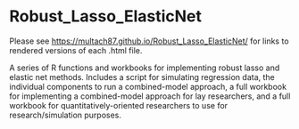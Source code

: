 # Robust_Lasso_ElasticNet

Please see https://multach87.github.io/Robust_Lasso_ElasticNet/ for links to rendered versions of each .html file.

A series of R functions and workbooks for implementing robust lasso and elastic net methods. Includes a script for simulating regression data, the individual components to run a combined-model approach, a full workbook for implementing a combined-model approach for lay researchers, and a full workbook for quantitatively-oriented researchers to use for research/simulation purposes.
